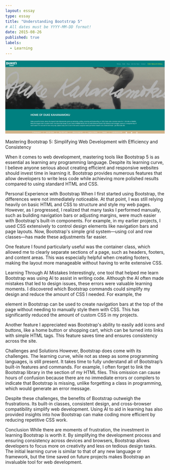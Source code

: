 ```yaml
---
layout: essay
type: essay
title: "Understanding Bootstrap 5"
# All dates must be YYYY-MM-DD format!
date: 2015-08-26
published: true
labels:
  - Learning
---
```

![Responsive Bootstrap Webpage](/img/image.png "An example of a Bootstrap-built website I made")

Mastering Bootstrap 5: Simplifying Web Development with Efficiency and Consistency

When it comes to web development, mastering tools like Bootstrap 5 is as essential as learning any programming language. Despite its learning curve, I believe anyone serious about creating efficient and responsive websites should invest time in learning it. Bootstrap provides numerous features that allow developers to write less code while achieving more polished results compared to using standard HTML and CSS.

Personal Experience with Bootstrap
When I first started using Bootstrap, the differences were not immediately noticeable. At that point, I was still relying heavily on basic HTML and CSS to structure and style my web pages. However, as I progressed, I realized that many tasks I performed manually, such as building navigation bars or adjusting margins, were much easier with Bootstrap's built-in components. For example, in my earlier projects, I used CSS extensively to control design elements like navigation bars and page layouts. Now, Bootstrap's simple grid system—using col and row classes—has made these adjustments far easier.

One feature I found particularly useful was the container class, which allowed me to clearly separate sections of a page, such as headers, footers, and content areas. This was especially helpful when creating footers, making the layout more manageable without having to write extensive CSS.

Learning Through AI Mistakes
Interestingly, one tool that helped me learn Bootstrap was using AI to assist in writing code. Although the AI often made mistakes that led to design issues, these errors were valuable learning moments. I discovered which Bootstrap commands could simplify my design and reduce the amount of CSS I needed. For example, the <nav> element in Bootstrap can be used to create navigation bars at the top of the page without needing to manually style them with CSS. This has significantly reduced the amount of custom CSS in my projects.

Another feature I appreciated was Bootstrap's ability to easily add icons and buttons, like a home button or shopping cart, which can be turned into links with simple HTML tags. This feature saves time and ensures consistency across the site.

Challenges and Solutions
However, Bootstrap does come with its challenges. The learning curve, while not as steep as some programming languages, is still present. It takes time to fully understand all of Bootstrap’s built-in features and commands. For example, I often forget to link the Bootstrap library in the <head> section of my HTML files. This omission can cause hours of confusion because there are no immediate errors or compilers to indicate that Bootstrap is missing, unlike forgetting a class in programming, which would generate an error message.

Despite these challenges, the benefits of Bootstrap outweigh the frustrations. Its built-in classes, consistent design, and cross-browser compatibility simplify web development. Using AI to aid in learning has also provided insights into how Bootstrap can make coding more efficient by reducing repetitive CSS work.

Conclusion
While there are moments of frustration, the investment in learning Bootstrap is worth it. By simplifying the development process and ensuring consistency across devices and browsers, Bootstrap allows developers to focus more on creativity and less on tedious design tasks. The initial learning curve is similar to that of any new language or framework, but the time saved on future projects makes Bootstrap an invaluable tool for web development.

